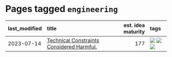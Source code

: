 # Pages tagged `engineering`

|last_modified|title|est. idea maturity|tags
|:---|:---|---:|:---|
|2023-07-14|[Technical Constraints Considered Harmful.](../constraints_considered_hazardous.md)|177|[![](https://img.shields.io/badge/tag-best_practices-c456a9)](../tags/best_practices.md) [![](https://img.shields.io/badge/tag-engineering-d7de4b)](../tags/engineering.md) [![](https://img.shields.io/badge/tag-publication-92ab1c)](../tags/publication.md)|